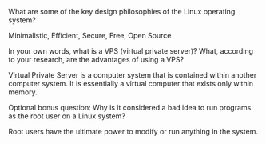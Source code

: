 What are some of the key design philosophies of the Linux operating system?

Minimalistic, Efficient, Secure, Free, Open Source

In your own words, what is a VPS (virtual private server)? What, according to your research, are the advantages of using a VPS?

Virtual Private Server is a computer system that is contained within another computer system. It is essentially a virtual computer that exists only within memory. 

Optional bonus question: Why is it considered a bad idea to run programs as the root user on a Linux system?

Root users have the ultimate power to modify or run anything in the system.